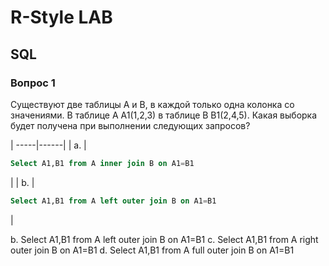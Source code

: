 # R-Style LAB

## SQL 
### Вопрос 1
Существуют две таблицы А и B, в каждой только одна колонка  cо значениями. 
В таблице А A1(1,2,3)  в таблице B B1(2,4,5). 
Какая выборка будет получена при выполнении следующих запросов? 

| -----|------|
| а. |
``` SQL 
Select A1,B1 from A inner join B on A1=B1 
```
| 
| b. |
``` SQL 
Select A1,B1 from A left outer join B on A1=B1
```
| 


b.	Select A1,B1 from A left outer join B on A1=B1
c.	Select A1,B1 from A right outer join B on A1=B1
d.	Select A1,B1 from A full outer join B on A1=B1
